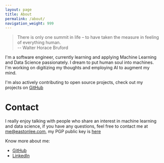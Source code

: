```yaml
---
layout: page
title: About
permalink: /about/
navigation_weight: 999
---
```


> There is only one summit in life – to have taken the measure in feeling of everything human. <br>-- Walter Horace Bruford


I'm a software engineer, currently learning and applying Machine Learning and Data Science passionately. I dream to put human soul into machines. I'm working on digitizing my thoughts and employing AI to augment my mind.

I'm also actively contributing to open source projects, check out my projects on [GitHub](https://github.com/easton042)

# Contact

I really enjoy talking with people who share an interest in machine learning and data science, if you have any questions, feel free to contact me at [me@eastonlee.com](mailto:me@eastonlee.com), my PGP public key is [here](/pgp)

Know more about me:

* [GitHub](https://github.com/EastonLee)
* [LinkedIn](https://linkedin.com/in/EastonLee)

<script type="application/ld+json">
{
  "@context": "http://schema.org",
  "@type": "Person",
  "name": "Easton Lee",
  "url": "http://EastonLee.com",
  "image": "https://eastonlee.b0.upaiyun.com/avatar.jpg",
  "sameAs": [
    "https://github.com/EastonLee",
    "https://twitter.com/EastonLeeCS",
    "https://linkedin.com/in/EastonLee",
    "https://plus.google.com/107628046279641393605"
  ]
}
</script>